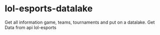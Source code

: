 # lol-esports-datalake
Get all information game, teams, tournaments and put on a datalake. Get Data from api lol-esports
